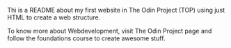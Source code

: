 Thi is a README about my first website in The Odin Project (TOP) using 
just HTML to create a web structure.

To know more about Webdevelopment, visit The Odin Project page and follow 
the foundations course to create awesome stuff. 

